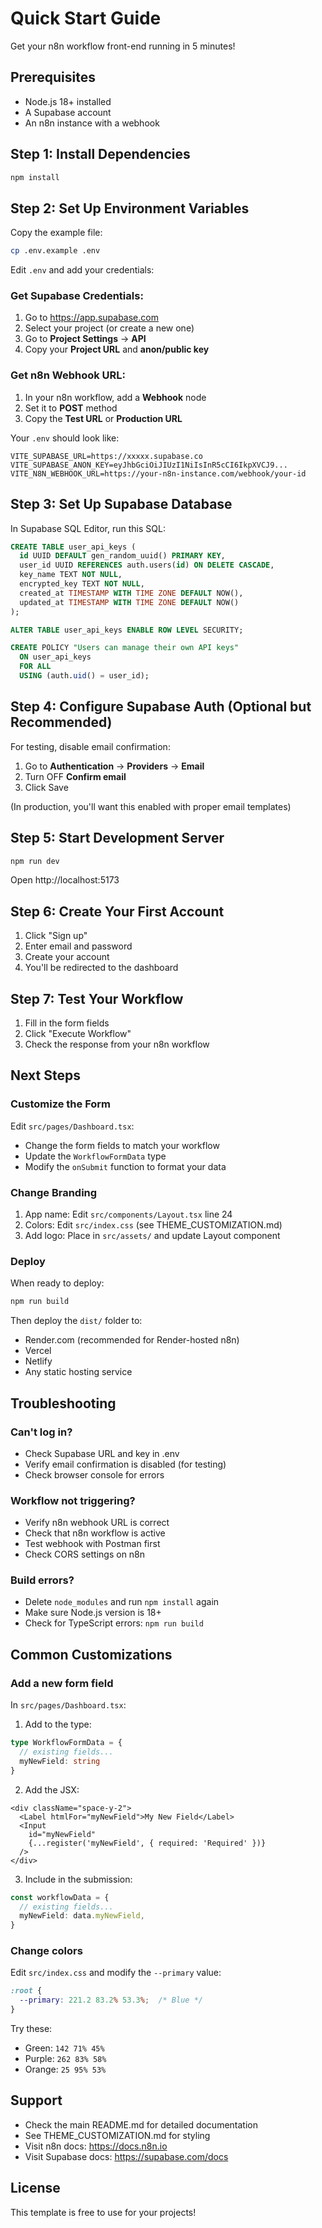 # Quick Start Guide

Get your n8n workflow front-end running in 5 minutes!

## Prerequisites

- Node.js 18+ installed
- A Supabase account
- An n8n instance with a webhook

## Step 1: Install Dependencies

```bash
npm install
```

## Step 2: Set Up Environment Variables

Copy the example file:
```bash
cp .env.example .env
```

Edit `.env` and add your credentials:

### Get Supabase Credentials:
1. Go to https://app.supabase.com
2. Select your project (or create a new one)
3. Go to **Project Settings** → **API**
4. Copy your **Project URL** and **anon/public key**

### Get n8n Webhook URL:
1. In your n8n workflow, add a **Webhook** node
2. Set it to **POST** method
3. Copy the **Test URL** or **Production URL**

Your `.env` should look like:
```env
VITE_SUPABASE_URL=https://xxxxx.supabase.co
VITE_SUPABASE_ANON_KEY=eyJhbGciOiJIUzI1NiIsInR5cCI6IkpXVCJ9...
VITE_N8N_WEBHOOK_URL=https://your-n8n-instance.com/webhook/your-id
```

## Step 3: Set Up Supabase Database

In Supabase SQL Editor, run this SQL:

```sql
CREATE TABLE user_api_keys (
  id UUID DEFAULT gen_random_uuid() PRIMARY KEY,
  user_id UUID REFERENCES auth.users(id) ON DELETE CASCADE,
  key_name TEXT NOT NULL,
  encrypted_key TEXT NOT NULL,
  created_at TIMESTAMP WITH TIME ZONE DEFAULT NOW(),
  updated_at TIMESTAMP WITH TIME ZONE DEFAULT NOW()
);

ALTER TABLE user_api_keys ENABLE ROW LEVEL SECURITY;

CREATE POLICY "Users can manage their own API keys"
  ON user_api_keys
  FOR ALL
  USING (auth.uid() = user_id);
```

## Step 4: Configure Supabase Auth (Optional but Recommended)

For testing, disable email confirmation:

1. Go to **Authentication** → **Providers** → **Email**
2. Turn OFF **Confirm email**
3. Click Save

(In production, you'll want this enabled with proper email templates)

## Step 5: Start Development Server

```bash
npm run dev
```

Open http://localhost:5173

## Step 6: Create Your First Account

1. Click "Sign up"
2. Enter email and password
3. Create your account
4. You'll be redirected to the dashboard

## Step 7: Test Your Workflow

1. Fill in the form fields
2. Click "Execute Workflow"
3. Check the response from your n8n workflow

## Next Steps

### Customize the Form

Edit `src/pages/Dashboard.tsx`:
- Change the form fields to match your workflow
- Update the `WorkflowFormData` type
- Modify the `onSubmit` function to format your data

### Change Branding

1. App name: Edit `src/components/Layout.tsx` line 24
2. Colors: Edit `src/index.css` (see THEME_CUSTOMIZATION.md)
3. Add logo: Place in `src/assets/` and update Layout component

### Deploy

When ready to deploy:

```bash
npm run build
```

Then deploy the `dist/` folder to:
- Render.com (recommended for Render-hosted n8n)
- Vercel
- Netlify
- Any static hosting service

## Troubleshooting

### Can't log in?
- Check Supabase URL and key in .env
- Verify email confirmation is disabled (for testing)
- Check browser console for errors

### Workflow not triggering?
- Verify n8n webhook URL is correct
- Check that n8n workflow is active
- Test webhook with Postman first
- Check CORS settings on n8n

### Build errors?
- Delete `node_modules` and run `npm install` again
- Make sure Node.js version is 18+
- Check for TypeScript errors: `npm run build`

## Common Customizations

### Add a new form field

In `src/pages/Dashboard.tsx`:

1. Add to the type:
```typescript
type WorkflowFormData = {
  // existing fields...
  myNewField: string
}
```

2. Add the JSX:
```tsx
<div className="space-y-2">
  <Label htmlFor="myNewField">My New Field</Label>
  <Input
    id="myNewField"
    {...register('myNewField', { required: 'Required' })}
  />
</div>
```

3. Include in the submission:
```typescript
const workflowData = {
  // existing fields...
  myNewField: data.myNewField,
}
```

### Change colors

Edit `src/index.css` and modify the `--primary` value:

```css
:root {
  --primary: 221.2 83.2% 53.3%;  /* Blue */
}
```

Try these:
- Green: `142 71% 45%`
- Purple: `262 83% 58%`
- Orange: `25 95% 53%`

## Support

- Check the main README.md for detailed documentation
- See THEME_CUSTOMIZATION.md for styling
- Visit n8n docs: https://docs.n8n.io
- Visit Supabase docs: https://supabase.com/docs

## License

This template is free to use for your projects!
